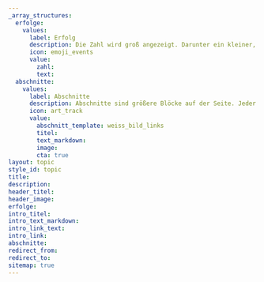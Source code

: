 ```yaml
---
_array_structures:
  erfolge:
    values:
      label: Erfolg
      description: Die Zahl wird groß angezeigt. Darunter ein kleiner, möglichst kurzer Text (1-3 Worte maximal)
      icon: emoji_events
      value:
        zahl:
        text:
  abschnitte:
    values:
      label: Abschnitte
      description: Abschnitte sind größere Blöcke auf der Seite. Jeder Block hat ein template, das man auswählen kann. Titel, Text und Bild sind jeweils optional. 
      icon: art_track
      value:
        abschnitt_template: weiss_bild_links
        titel:
        text_markdown:
        image:
        cta: true
layout: topic
style_id: topic
title: 
description: 
header_titel: 
header_image: 
erfolge:
intro_titel:
intro_text_markdown:
intro_link_text: 
intro_link: 
abschnitte:
redirect_from:
redirect_to:
sitemap: true
---
```

